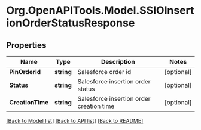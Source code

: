 # Org.OpenAPITools.Model.SSIOInsertionOrderStatusResponse

## Properties

Name | Type | Description | Notes
------------ | ------------- | ------------- | -------------
**PinOrderId** | **string** | Salesforce order id | [optional] 
**Status** | **string** | Salesforce insertion order status | [optional] 
**CreationTime** | **string** | Salesforce insertion order creation time | [optional] 

[[Back to Model list]](../README.md#documentation-for-models) [[Back to API list]](../README.md#documentation-for-api-endpoints) [[Back to README]](../README.md)

